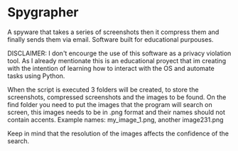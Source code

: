 # Spygrapher
A spyware that takes a series of screenshots then it compress them and finally sends them via email. Software built for educational purpouses.

DISCLAIMER:
I don't encourge the use of this software as a privacy violation tool. As I already mentionate this is an educational proyect that im creating with the intention of learning how to interact with the OS and automate tasks using Python.

When the script is executed 3 folders will be created, to store the screenshots, compressed screenshots and the images to be found.
On the find folder you need to put the images that the program will search on screen, this images needs to be in .png format and their names should not contain accents. Example names: my_image_1.png, another image231.png

Keep in mind that the resolution of the images affects the confidence of the search.
